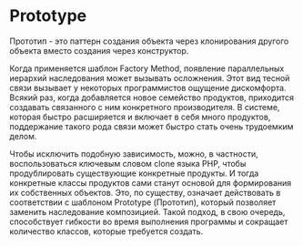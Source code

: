 # Prototype

Прототип - это паттерн создания объекта через клонирования другого объекта
вместо создания через конструктор.


Когда применяется шаблон Factory Method, появление параллельных
иерархий наследования может вызывать осложнения. Этот вид тесной связи вызывает у некоторых программистов ощущение дискомфорта. Всякий
раз, когда добавляется новое семейство продуктов, приходится создавать
связанного с ним конкретного производителя.
В системе, которая быстро расширяется и включает в себя много продуктов, поддержание такого рода связи может быстро стать очень трудоемким
делом.

Чтобы исключить подобную зависимость, можно, в частности, воспользоваться ключевым словом clone языка РНР, чтобы продублировать существующие конкретные продукты. И тогда конкретные классы продуктов
сами станут основой для формирования их собственных объектов. Это,
по существу, означает действовать в соответствии с шаблоном Prototype
(Прототип), который позволяет заменить наследование композицией. Такой подход, в свою очередь, способствует гибкости во время выполнения
программы и сокращает количество классов, которые требуется создать.

